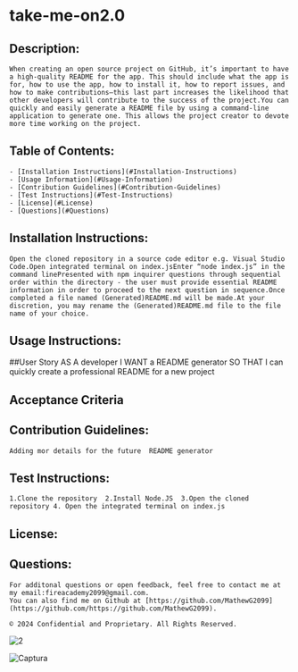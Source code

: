 # take-me-on2.0
    
    
 ## Description:
    When creating an open source project on GitHub, it’s important to have a high-quality README for the app. This should include what the app is for, how to use the app, how to install it, how to report issues, and how to make contributions—this last part increases the likelihood that other developers will contribute to the success of the project.You can quickly and easily generate a README file by using a command-line application to generate one. This allows the project creator to devote more time working on the project.
    
 ## Table of Contents:
    - [Installation Instructions](#Installation-Instructions)
    - [Usage Information](#Usage-Information)
    - [Contribution Guidelines](#Contribution-Guidelines)
    - [Test Instructions](#Test-Instructions)
    - [License](#License)
    - [Questions](#Questions)
  
 ## Installation Instructions:
    Open the cloned repository in a source code editor e.g. Visual Studio Code.Open integrated terminal on index.jsEnter “node index.js” in the command linePresented with npm inquirer questions through sequential order within the directory - the user must provide essential README information in order to proceed to the next question in sequence.Once completed a file named (Generated)README.md will be made.At your discretion, you may rename the (Generated)README.md file to the file name of your choice.
    
 ## Usage Instructions:
 ##User Story
 AS A developer
I WANT a README generator
SO THAT I can quickly create a professional README for a new project
## Acceptance Criteria

    
    
  ## Contribution Guidelines:
    Adding mor details for the future  README generator 
    
  ## Test Instructions:
    1.Clone the repository  2.Install Node.JS  3.Open the cloned repository 4. Open the integrated terminal on index.js 
    
  ## License:
    
   
 ## Questions:
 
    For additonal questions or open feedback, feel free to contact me at my email:fireacademy2099@gmail.com. 
    You can also find me on Github at [https://github.com/MathewG2099](https://github.com/https://github.com/MathewG2099).
    
    © 2024 Confidential and Proprietary. All Rights Reserved.

![2](https://github.com/MathewG2099/take-me-on2.0/assets/160433914/6f3b7d15-016f-4107-a874-d971e286b482)

![Captura](https://github.com/MathewG2099/take-me-on2.0/assets/160433914/6ff9039a-88c0-4d65-9991-4e20a0a43893)
